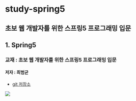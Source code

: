# study-spring5

## 초보 웹 개발자를 위한 스프링5 프로그래밍 입문


## 1. Spring5

### 교재 : 초보 웹 개발자를 위한 스프링5 프로그래밍 입문
#### 저자 : 최범균

* <a href="https://github.com/madvirus/spring5fs">git 저장소</a>

![](https://www.kame.co.kr/board/down/book/spring5fs-web.jpg)
